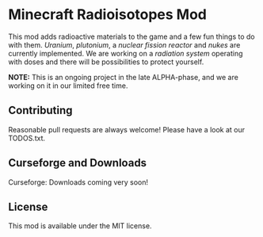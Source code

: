# Minecraft Radioisotopes Mod

This mod adds radioactive materials to the game and a few fun things to do with them.
*Uranium*, *plutonium*, a *nuclear fission reactor* and *nukes* are currently implemented.
We are working on a *radiation system* operating with doses and 
there will be possibilities to protect yourself.

**NOTE:** This is an ongoing project in the late ALPHA-phase, 
and we are working on it in our limited free time.

## Contributing
Reasonable pull requests are always welcome!
Please have a look at our TODOS.txt.

## Curseforge and Downloads

Curseforge: 
Downloads coming very soon!

## License

This mod is available under the MIT license.
